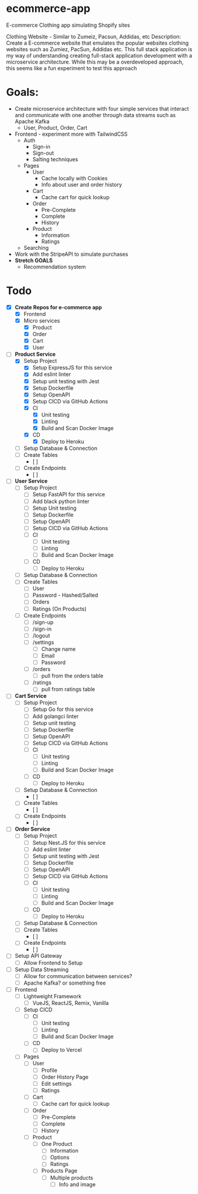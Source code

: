 # ecommerce-app
E-commerce Clothing app simulating Shopify sites 

Clothing Website - Similar to Zumeiz, Pacsun, Addidas, etc
Description: Create a E-commerce website that emulates the popular websites clothing websites such as Zumiez, PacSun, Addidas etc. This full stack application is my way of understanding creating full-stack application development with a microservice architecture. While this may be a overdeveloped approach, this seems like a fun experiment to test this approach

# Goals:
- Create microservice architecture with four simple services that interact and communicate with one another through data streams such as Apache Kafka
	- User, Product, Order, Cart
- Frontend - experiment more with TailwindCSS
	- Auth
		- Sign-in
		- Sign-out
		- Salting techniques
	- Pages
		- User
			- Cache locally with Cookies
			- Info about user and order history
		- Cart
			- Cache cart for quick lookup
		- Order
			- Pre-Complete
			- Complete
			- History
		- Product
			- Information
			- Ratings
	- Searching
- Work with the StripeAPI to simulate purchases
- **Stretch GOALS**
	- Recommendation system

# Todo
- [x] **Create Repos for e-commerce app**
	- [x] Frontend
	- [x] Micro services
		- [x] Product
		- [x] Order
		- [x] Cart
		- [x] User
- [ ] **Product Service**
	- [x]  Setup Project
		- [x] Setup ExpressJS for this service
		- [x] Add eslint linter
		- [x] Setup unit testing with Jest
		- [x] Setup Dockerfile
		- [x]  Setup OpenAPI
		- [x] Setup CICD via GitHub Actions
		- [x] CI
			- [x] Unit testing
			- [x] Linting
			- [x] Build and Scan Docker Image
		- [x] CD
			- [x] Deploy to Heroku
	- [ ] Setup Database & Connection
	- [ ] Create Tables
		- [ ] 
	- [ ] Create Endpoints
		- [ ] 
- [ ] **User Service**
	- [ ] Setup Project
		- [ ] Setup FastAPI for this service
		- [ ] Add black python linter
		- [ ] Setup Unit testing
		- [ ] Setup Dockerfile
		- [ ]  Setup OpenAPI
		- [ ] Setup CICD via GitHub Actions
		- [ ] CI
			- [ ] Unit testing
			- [ ] Linting
			- [ ] Build and Scan Docker Image
		- [ ] CD
			- [ ] Deploy to Heroku
	- [ ] Setup Database & Connection
	- [ ] Create Tables
		- [ ] User
		- [ ] Password - Hashed/Salted
		- [ ] Orders
		- [ ] Ratings (On Products)
	- [ ] Create Endpoints
		- [ ] /sign-up
		- [ ] /sign-in
		- [ ] /logout
		- [ ] /settings
			- [ ] Change name
			- [ ] Email
			- [ ] Password
		- [ ] /orders
			- [ ] pull from the orders table
		- [ ] /ratings
			- [ ] pull from ratings table
- [ ] **Cart Service**
	- [ ]   Setup Project
		- [ ] Setup Go for this service
		- [ ] Add golangci linter
		- [ ] Setup unit testing
		- [ ] Setup Dockerfile
		- [ ]  Setup OpenAPI
		- [ ] Setup CICD via GitHub Actions
		- [ ] CI
			- [ ] Unit testing
			- [ ] Linting
			- [ ] Build and Scan Docker Image
		- [ ] CD
			- [ ] Deploy to Heroku
	- [ ] Setup Database & Connection
		- [ ] 
	- [ ] Create Tables
		- [ ] 
	- [ ] Create Endpoints
		- [ ] 
- [ ] **Order Service**
	- [ ]   Setup Project
		- [ ] Setup Nest.JS for this service
		- [ ] Add eslint linter
		- [ ] Setup unit testing with Jest
		- [ ] Setup Dockerfile
		- [ ]  Setup OpenAPI
		- [ ] Setup CICD via GitHub Actions
		- [ ] CI
			- [ ] Unit testing
			- [ ] Linting
			- [ ] Build and Scan Docker Image
		- [ ] CD
			- [ ] Deploy to Heroku
	- [ ] Setup Database & Connection
	- [ ] Create Tables
		- [ ] 
	- [ ] Create Endpoints
		- [ ] 
- [ ] Setup API Gateway
	- [ ] Allow Frontend to Setup
- [ ] Setup Data Streaming
	- [ ] Allow for communication between services?
	- [ ] Apache Kafka? or something free
- [ ] Frontend
	- [ ] Lightweight Framework
		- [ ] VueJS, ReactJS, Remix, Vanilla
	- [ ] Setup CICD
		- [ ]  CI
			- [ ] Unit testing
			- [ ] Linting
			- [ ] Build and Scan Docker Image
		- [ ] CD
			- [ ] Deploy to Vercel
	- [ ] Pages
		- [ ] User
			- [ ] Profile
			- [ ] Order History Page
			- [ ] Edit settings
			- [ ] Ratings
		- [ ] Cart
			- [ ] Cache cart for quick lookup
		- [ ] Order
			- [ ] Pre-Complete
			- [ ] Complete
			- [ ] History
		- [ ] Product
			- [ ] One Product
				- [ ] Information
				- [ ] Options
				- [ ] Ratings
			- [ ] Products Page
				- [ ] Multiple products
					- [ ] Info and image
